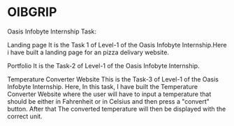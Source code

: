 # OIBGRIP
Oasis Infobyte Internship Task:

Landing page It is the Task 1 of Level-1 of the Oasis Infobyte Internship.Here i have built a landing page for an pizza delivary website.

Portfolio It is the Task-2 of Level-1 of the Oasis Infobyte Internship.

Temperature Converter Website This is the Task-3 of Level-1 of the Oasis Infobyte Internship. Here, In this task, I have built the Temperature Converter Website where the user will have to input a temperature that should be either in Fahrenheit or in Celsius and then press a "convert" button. After that The converted temperature will then be displayed with the correct unit.
